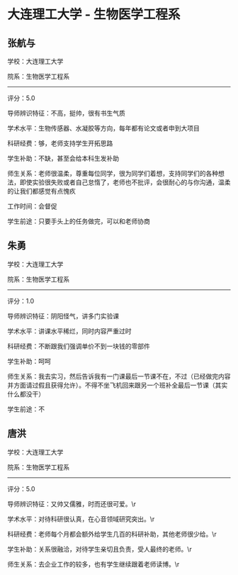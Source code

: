 # 大连理工大学 - 生物医学工程系

## 张航与

学校：大连理工大学

院系：生物医学工程系

* * *

评分：5.0

导师辨识特征：不高，挺帅，很有书生气质

学术水平：生物传感器、水凝胶等方向，每年都有论文或者申到大项目

科研经费：够，老师支持学生开拓思路

学生补助：不缺，甚至会给本科生发补助

师生关系：老师很温柔，尊重每位同学，很为同学们着想，支持同学们的各种想法，即使实验很失败或者自己怠惰了，老师也不批评，会很耐心的与你沟通，温柔的让我们都感觉有点愧疚

工作时间：会督促

学生前途：只要手头上的任务做完，可以和老师协商

## 朱勇

学校：大连理工大学

院系：生物医学工程系

* * *

评分：1.0

导师辨识特征：阴阳怪气，讲多门实验课

学术水平：讲课水平稀烂，同时内容严重过时

科研经费：不断跟我们强调单价不到一块钱的零部件

学生补助：呵呵

师生关系：我去实习，然后告诉我有一门课最后一节课不在，不过（已经做完内容并方面请过假且获得允许）。不得不坐飞机回来跟另一个班补全最后一节课（其实什么都没干）

学生前途：不

## 唐洪

学校：大连理工大学

院系：生物医学工程系

* * *

评分：5.0

导师辨识特征：又帅又儒雅，时而还很可爱。\r

学术水平：对待科研很认真，在心音领域研究突出。\r

科研经费：老师每个月都会额外给学生几百的科研补助，其他老师很少给。\r

学生补助：关系很融洽，对待学生亲切且负责，受人最终的老师。\r

师生关系：去企业工作的较多，也有学生继续跟着老师读博。\r